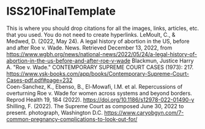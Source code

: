 # ISS210FinalTemplate
This is where you should drop citations for all the images, links, articles, etc. that you used. You do not need to create hyperlinks.
  LeMoult, C., &amp; Medwed, D. (2022, May 24). A legal history of abortion in the US, before and after Roe v. Wade. News. Retrieved December 13, 2022, from https://www.wgbh.org/news/national-news/2022/05/24/a-legal-history-of-abortion-in-the-us-before-and-after-roe-v-wade 
  Blackmun, Justice Harry A. "Roe v. Wade." CONTEMPORARY SUPREME COURT CASES (1973): 217. https://www.ysk-books.com/app/books/Contemporary-Supreme-Court-Cases-pdf.pdf#page=232  
Coen-Sanchez, K., Ebenso, B., El-Mowafi, I.M. et al. Repercussions of overturning Roe v. Wade for women across systems and beyond borders. Reprod Health 19, 184 (2022). https://doi.org/10.1186/s12978-022-01490-y
Shilling, F. (2022). The Supreme Court as composed June 30, 2022 to present. photograph, Washington D.C. 
https://www.caryobgyn.com/7-common-pregnancy-complications-to-look-out-for/
